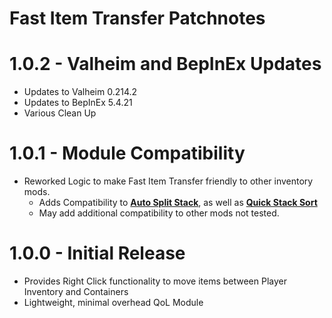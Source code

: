 # Fast Item Transfer Patchnotes

# 1.0.2 - Valheim and BepInEx Updates
* Updates to Valheim 0.214.2
* Updates to BepInEx 5.4.21
* Various Clean Up

# 1.0.1 - Module Compatibility
* Reworked Logic to make Fast Item Transfer friendly to other inventory mods.
  * Adds Compatibility to **[Auto Split Stack](https://www.nexusmods.com/valheim/mods/76?tab=files&file_id=7184)**, as well as **[Quick Stack Sort](https://www.nexusmods.com/valheim/mods/2094?tab=description)**
  * May add additional compatibility to other mods not tested.

# 1.0.0 - Initial Release
* Provides Right Click functionality to move items between Player Inventory and Containers
* Lightweight, minimal overhead QoL Module
